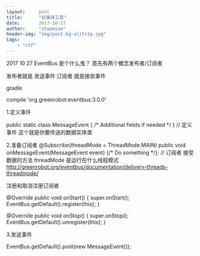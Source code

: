 ```yaml
---
layout:     post
title:      "反编译工具"
date:       2017-10-27
author:     "shaomiao"
header-img: "img/post-bg-alitrip.jpg"
tags:
    - "ctf"
---
```

2017 10 27
EventBus 是个什么鬼？
首先有两个概念发布者/订阅者

发布者就是 发送事件
订阅者 就是接收事件

gradle

compile 'org.greenrobot:eventbus:3.0.0'


1.定义事件

public static class MessageEvent { /* Additional fields if needed */ }
// 定义事件 这个就是你要传送的数据实体类

2.准备订阅者
@Subscribe(threadMode = ThreadMode.MAIN)
public void onMessageEvent(MessageEvent event) {/* Do something */};
// 订阅者 接受数据的方法 threadMode  是运行在什么线程模式
http://greenrobot.org/eventbus/documentation/delivery-threads-threadmode/

注册和取消注册订阅者

@Override
public void onStart() {
super.onStart();
EventBus.getDefault().register(this);
}

@Override
public void onStop() {
super.onStop();
EventBus.getDefault().unregister(this);
}

3.发送事件

EventBus.getDefault().post(new MessageEvent());
